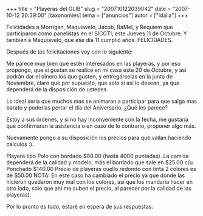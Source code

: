 +++
title = "Playeras del GLIB"
slug = "200710122039042"
date = "2007-10-12 20:39:00"
[taxonomies]
tema = ["anuncios"]
autor = ["Idalia"]
+++

Felicidades a Morrigan, Maquiavelo, Jacob, RaMel, y Requiem que
participaron como panelistas en el SICCTI, este Jueves 11 de Octubre. Y
también a Maquiavelo, que ese día 11 cumplió años. FELICIDADES.

Después de las felicitaciones voy con lo siguiente:

Me parece muy bien que estén interesados en las playeras, y por eso
propongo, que si gustan se realice en mi casa este 20 de Octubre, y así
podrán dar el dinero los que gusten, y entregárselas en la junta de
Noviembre, claro que por supuesto, que solo si así lo desean, ya que
dependerá de la disposición de ustedes.

<!-- more -->
Lo ideal seria que muchos mas se animaran a participar para que salga
mas barato y poderlas portar el día del Aniversario, ¿Qué les parece?

Estoy a sus órdenes, y si no hay inconveniente con la fecha, me gustaría
que confirmaran la asistencia o en caso de lo contrario, proponer algo
más.

Nuevamente pongo a su disposición los precios para que vallan haciendo
cálculos :).

Playera tipo Polo con bordado $80.00 (hasta 4000 puntadas). La camisa
dependerá de la calidad y modelo, más el bordado que sale en $25.00 c/u.
Ponchado $140.00 Precio de playeras cuello redondo con tinta 2 colores
es de $50.00 NOTA: En este caso ha cambiado el precio ya que donde las
hicieron quedaron muy mal con los colores, así que los mandaría hacer en
otro lado, solo que ahí me suben el precio, al parecer por la calidad de
las playeras).

Por lo pronto es todo, estaré en espera de sus respuestas.

